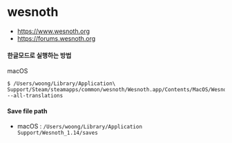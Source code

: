 # wesnoth
- https://www.wesnoth.org
- https://forums.wesnoth.org

#### 한글모드로 실행하는 방법
macOS
```
$ /Users/woong/Library/Application\ Support/Steam/steamapps/common/wesnoth/Wesnoth.app/Contents/MacOS/Wesnoth --all-translations
```

#### Save file path
- macOS : `/Users/woong/Library/Application Support/Wesnoth_1.14/saves`
